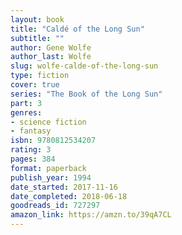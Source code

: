```yaml
---
layout: book
title: "Caldé of the Long Sun"
subtitle: ""
author: Gene Wolfe
author_last: Wolfe
slug: wolfe-calde-of-the-long-sun
type: fiction
cover: true
series: "The Book of the Long Sun"
part: 3
genres:
- science fiction
- fantasy
isbn: 9780812534207
rating: 3
pages: 384
format: paperback
publish_year: 1994
date_started: 2017-11-16
date_completed: 2018-06-18
goodreads_id: 727297
amazon_link: https://amzn.to/39qA7CL
---
```

